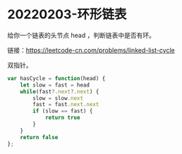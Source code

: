 # 20220203-环形链表

给你一个链表的头节点 head ，判断链表中是否有环。

链接：https://leetcode-cn.com/problems/linked-list-cycle

双指针。

```JavaScript
var hasCycle = function(head) {
    let slow = fast = head
    while(fast?.next?.next) {
        slow = slow.next
        fast = fast.next.next
        if (slow == fast) {
            return true
        }
    }
    return false
};
```



